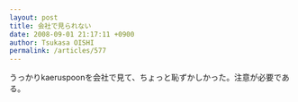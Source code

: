 ```yaml
---
layout: post
title: 会社で見られない
date: 2008-09-01 21:17:11 +0900
author: Tsukasa OISHI
permalink: /articles/577
---
```



うっかりkaeruspoonを会社で見て、ちょっと恥ずかしかった。注意が必要である。  

